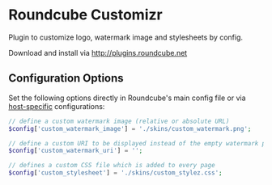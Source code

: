 Roundcube Customizr
===================

Plugin to customize logo, watermark image and stylesheets by config.

Download and install via http://plugins.roundcube.net

Configuration Options
---------------------

Set the following options directly in Roundcube's main config file or via 
[host-specific](http://trac.roundcube.net/wiki/Howto_Config/Multidomains) configurations:

```php
// define a custom watermark image (relative or absolute URL)
$config['custom_watermark_image'] = './skins/custom_watermark.png';

// define a custom URI to be displayed instead of the empty watermark page
$config['custom_watermark_uri'] = '';

// defines a custom CSS file which is added to every page
$config['custom_stylesheet'] = './skins/custom_stylez.css';
```

